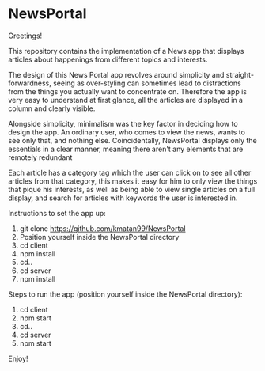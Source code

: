 # NewsPortal

Greetings!

This repository contains the implementation of a News app that displays articles about happenings from different topics and interests.

The design of this News Portal app revolves around simplicity and straight-forwardness, seeing as over-styling can sometimes lead to distractions from the things you actually want to concentrate on.
Therefore the app is very easy to understand at first glance, all the articles are displayed in a column and clearly visible.

Alongside simplicity, minimalism was the key factor in deciding how to design the app. 
An ordinary user, who comes to view the news, wants to see only that, and nothing else.
Coincidentally, NewsPortal displays only the essentials in a clear manner, meaning there aren't any elements that are remotely redundant

Each article has a category tag which the user can click on to see all other articles from that category, this makes it easy for him to only view the things that pique his interests, as well as being able to view single articles on a full display, and search for articles with keywords the user is interested in.

Instructions to set the app up:

1. git clone https://github.com/kmatan99/NewsPortal
2. Position yourself inside the NewsPortal directory
3. cd client
4. npm install
5. cd..
6. cd server
7. npm install

Steps to run the app (position yourself inside the NewsPortal directory):

1. cd client
2. npm start
3. cd..
4. cd server
5. npm start

Enjoy!
